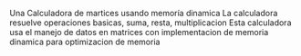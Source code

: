 Una Calculadora de martices usando memoría dinamica
La calculadora resuelve operaciones basicas, suma, resta, multiplicacion
Esta calculadora usa el manejo de datos en matrices con implementacion de memoria dinamica para optimizacion de memoria
